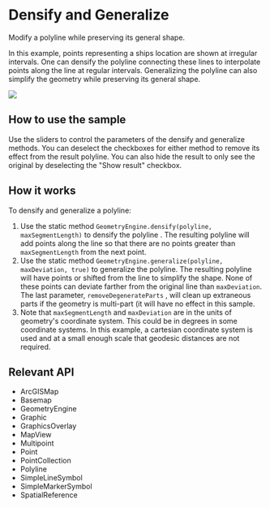 # Densify and Generalize

Modify a polyline while preserving its general shape.

In this example, points representing a ships 
location are shown at irregular intervals. One can densify the polyline connecting these lines to interpolate points 
along the line at regular intervals. Generalizing the polyline can also simplify the geometry while preserving its 
general shape.

![]("DensifyAndGeneralize.gif)

## How to use the sample

Use the sliders to control the parameters of the densify and generalize methods. You can deselect the checkboxes 
for either method to remove its effect from the result polyline. You can also hide the result to only see the 
original by deselecting the "Show result" checkbox.

## How it works

To densify and generalize a polyline:


  1. Use the static method `GeometryEngine.densify(polyline, maxSegmentLength)` to densify the polyline
  . The resulting polyline will add points along the line so that there are no points greater than `maxSegmentLength` from the next point.
  2. Use the static method `GeometryEngine.generalize(polyline, maxDeviation, true)` to generalize the 
  polyline. The resulting polyline will have points or shifted from the line to simplify the shape. None of these points can 
  deviate farther from the original line than `maxDeviation`. The last parameter, 
  `removeDegenerateParts` , will clean up extraneous parts if the geometry is multi-part (it will have 
  no effect in this sample.
  3. Note that `maxSegmentLength` and `maxDeviation` are in the units of geometry's 
  coordinate system. This could be in degrees in some coordinate systems. In this example, a cartesian coordinate 
  system is used and at a small enough scale that geodesic distances are not required.


## Relevant API


   * ArcGISMap
   * Basemap
   * GeometryEngine
   * Graphic
   * GraphicsOverlay
   * MapView
   * Multipoint
   * Point
   * PointCollection
   * Polyline
   * SimpleLineSymbol
   * SimpleMarkerSymbol
   * SpatialReference

